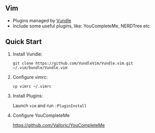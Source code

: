 ## Vim

* Plugins managed by [Vundle](https://github.com/VundleVim/Vundle.vim)
* Include some useful plugins, like: YouCompleteMe, NERDTree etc

## Quick Start

1. Install Vundle:

   `git clone https://github.com/VundleVim/Vundle.vim.git ~/.vim/bundle/Vundle.vim`

2. Configure vimrc:

   `cp vimrc ~/.vimrc`

3. Install Plugins:

   Launch `vim` and run `:PluginInstall`

4. Configure YouCompleteMe

   https://github.com/Valloric/YouCompleteMe

